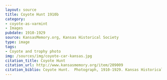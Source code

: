 ```yaml
---
layout: source
title: Coyote Hunt 1910b
category: 
- coyote-as-varmint
- Images
pubdate: 1910-1929
source: KansasMemory.org, Kansas Historical Society 
type: image
tags: 
- Coyote and trophy photo
img: /sources/img/coyote-car-kansas.jpg
citation_title: Coyote Hunt
citation_url: http://www.kansasmemory.org/item/209009
citation_biblio: Coyote Hunt.  Photograph, 1910-1929. Kansas Historical Society.http://www.kansasmemory.org/item/209009. Copy and Reuse Restrictions Apply. Permission Pending.
---
```

